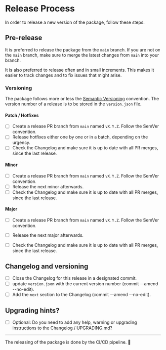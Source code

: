 # Release Process

In order to release a new version of the package, follow these steps:

## Pre-release

It is preferred to release the package from the `main` branch. If you are not on the `main` branch, make sure to merge the latest changes from `main` into your branch.

It is also preferred to release often and in small increments. This makes it easier to track changes and to fix issues that might arise.

### Versioning

The package follows more or less the [Semantic Versioning](https://semver.org/) convention. The version number of a release is to be stored in the `version.json` file.

#### Patch / Hotfixes

- [ ] Create a release PR branch from `main` named `vX.Y.Z`. Follow the SemVer convention.
- [ ] Release hotfixes either one by one or in a batch, depending on the urgency.
- [ ] Check the Changelog and make sure it is up to date with all PR merges, since the last release.

#### Minor

- [ ] Create a release PR branch from `main` named `vX.Y.Z`. Follow the SemVer convention.
- [ ] Release the next minor afterwards.
- [ ] Check the Changelog and make sure it is up to date with all PR merges, since the last release.

#### Major

- [ ] Create a release PR branch from `main` named `vX.Y.Z`. Follow the SemVer convention.
- [ ] Release the next major afterwards.
- [ ] Check the Changelog and make sure it is up to date with all PR merges, since the last release.



## Changelog and versioning

- [ ] Close the Changelog for this release in a designated commit.
- [ ] update `version.json` with the current version number (commit --amend --no-edit).
- [ ] Add the `next` section to the Changelog (commit --amend --no-edit).

## Upgrading hints?

- [ ] Optional: Do you need to add any help, warning or upgrading instructions to the Changelog / UPGRADING.md?

---

The releasing of the package is done by the CI/CD pipeline. 🥳

